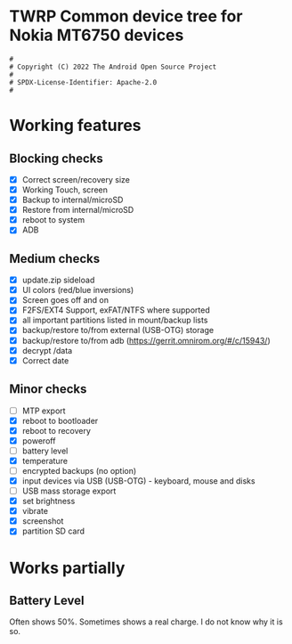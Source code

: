 # TWRP Common device tree for Nokia MT6750 devices

```
#
# Copyright (C) 2022 The Android Open Source Project
#
# SPDX-License-Identifier: Apache-2.0
#
```
# Working features

## Blocking checks
- [X] Correct screen/recovery size
- [X] Working Touch, screen
- [X] Backup to internal/microSD
- [X] Restore from internal/microSD
- [X] reboot to system
- [X] ADB

## Medium checks
- [X] update.zip sideload
- [X] UI colors (red/blue inversions)
- [X] Screen goes off and on
- [X] F2FS/EXT4 Support, exFAT/NTFS where supported
- [X] all important partitions listed in mount/backup lists
- [X] backup/restore to/from external (USB-OTG) storage
- [X] backup/restore to/from adb (https://gerrit.omnirom.org/#/c/15943/)
- [X] decrypt /data
- [X] Correct date

## Minor checks
- [ ] MTP export
- [X] reboot to bootloader
- [X] reboot to recovery
- [X] poweroff
- [ ] battery level
- [X] temperature
- [ ] encrypted backups (no option)
- [X] input devices via USB (USB-OTG) - keyboard, mouse and disks
- [ ] USB mass storage export
- [X] set brightness
- [X] vibrate
- [X] screenshot
- [X] partition SD card

# Works partially

## Battery Level
Often shows 50%. Sometimes shows a real charge. I do not know why it is so.
